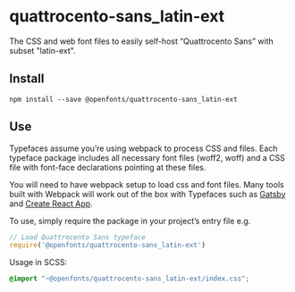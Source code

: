 
# quattrocento-sans_latin-ext

The CSS and web font files to easily self-host “Quattrocento Sans” with subset "latin-ext".

## Install

`npm install --save @openfonts/quattrocento-sans_latin-ext`

## Use

Typefaces assume you’re using webpack to process CSS and files. Each typeface
package includes all necessary font files (woff2, woff) and a CSS file with
font-face declarations pointing at these files.

You will need to have webpack setup to load css and font files. Many tools built
with Webpack will work out of the box with Typefaces such as [Gatsby](https://github.com/gatsbyjs/gatsby)
and [Create React App](https://github.com/facebookincubator/create-react-app).

To use, simply require the package in your project’s entry file e.g.

```javascript
// Load Quattrocento Sans typeface
require('@openfonts/quattrocento-sans_latin-ext')
```

Usage in SCSS:
```scss
@import "~@openfonts/quattrocento-sans_latin-ext/index.css";
```
